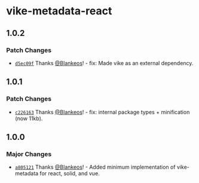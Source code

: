 # vike-metadata-react

## 1.0.2

### Patch Changes

- [`d5ec09f`](https://github.com/Blankeos/vike-metadata/commit/d5ec09f0a1e7ee0a41afe14ee470459a3df3e838) Thanks [@Blankeos](https://github.com/Blankeos)! - fix: Made vike as an external dependency.

## 1.0.1

### Patch Changes

- [`c226163`](https://github.com/Blankeos/vike-metadata/commit/c226163e370a0109ca8d61abe13e483a02519dcb) Thanks [@Blankeos](https://github.com/Blankeos)! - fix: internal package types + minification (now 11kb).

## 1.0.0

### Major Changes

- [`a805121`](https://github.com/Blankeos/vike-metadata/commit/a8051212650dd0aeedee9d64fad768cc3ac99a64) Thanks [@Blankeos](https://github.com/Blankeos)! - Added minimum implementation of vike-metadata for react, solid, and vue.
